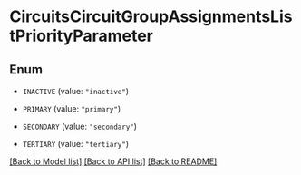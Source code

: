 # CircuitsCircuitGroupAssignmentsListPriorityParameter

## Enum


* `INACTIVE` (value: `"inactive"`)

* `PRIMARY` (value: `"primary"`)

* `SECONDARY` (value: `"secondary"`)

* `TERTIARY` (value: `"tertiary"`)


[[Back to Model list]](../README.md#documentation-for-models) [[Back to API list]](../README.md#documentation-for-api-endpoints) [[Back to README]](../README.md)


